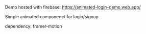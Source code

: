 Demo hosted with firebase: https://animated-login-demo.web.app/

Simple animated componenet for login/signup

dependency: framer-motion
